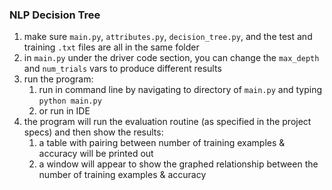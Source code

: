 ### NLP Decision Tree

1) make sure `main.py`, `attributes.py`, `decision_tree.py`, and the test and training `.txt` files are all in the same folder
2) in `main.py` under the driver code section, you can change the `max_depth` and `num_trials` vars to produce different results
3) run the program:
   1) run in command line by navigating to directory of `main.py` and typing `python main.py`
   2) or run in IDE
4) the program will run the evaluation routine (as specified in the project specs) and then show the results:
   1) a table with pairing between number of training examples & accuracy will be printed out
   2) a window will appear to show the graphed relationship between the number of training examples & accuracy